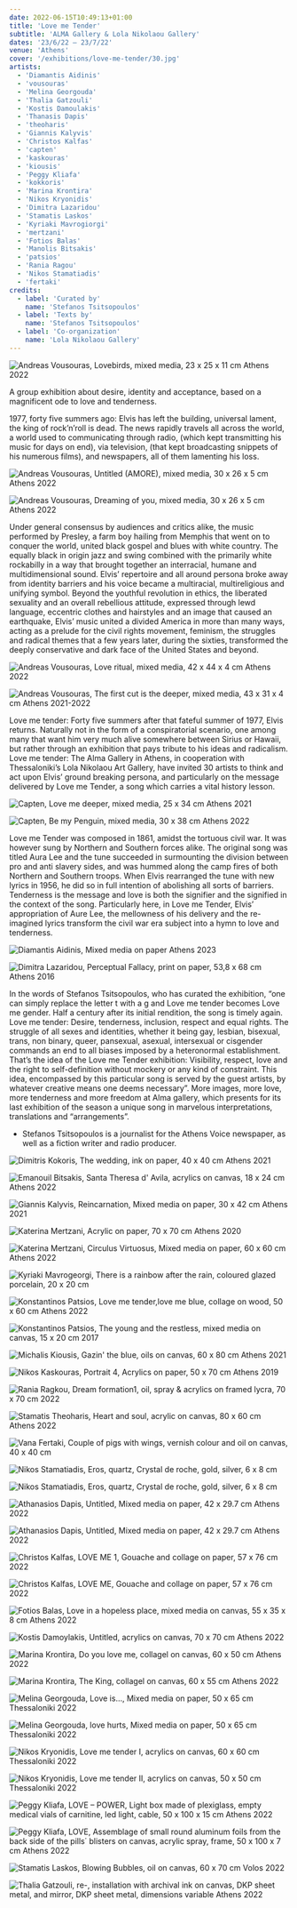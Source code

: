 ```yaml
---
date: 2022-06-15T10:49:13+01:00
title: 'Love me Tender'
subtitle: 'ALMA Gallery & Lola Nikolaou Gallery'
dates: '23/6/22 – 23/7/22'
venue: 'Athens'
cover: '/exhibitions/love-me-tender/30.jpg'
artists:
  - 'Diamantis Aidinis'
  - 'vousouras'
  - 'Melina Georgouda'
  - 'Thalia Gatzouli'
  - 'Kostis Damoulakis'
  - 'Thanasis Dapis'
  - 'theoharis'
  - 'Giannis Kalyvis'
  - 'Christos Kalfas'
  - 'capten'
  - 'kaskouras'
  - 'kiousis'
  - 'Peggy Kliafa'
  - 'kokkoris'
  - 'Marina Krontira'
  - 'Nikos Kryonidis'
  - 'Dimitra Lazaridou'
  - 'Stamatis Laskos'
  - 'Kyriaki Mavrogiorgi'
  - 'mertzani'
  - 'Fotios Balas'
  - 'Manolis Bitsakis'
  - 'patsios'
  - 'Rania Ragou'
  - 'Νikos Stamatiadis'
  - 'fertaki'
credits:
  - label: 'Curated by'
    name: 'Stefanos Tsitsopoulos'
  - label: 'Texts by'
    name: 'Stefanos Tsitsopoulos'
  - label: 'Co-organization'
    name: 'Lola Nikolaou Gallery'
---
```


![Andreas Vousouras, <br>Lovebirds, <br>mixed media, <br>23 x 25 x 11 cm <br>Athens 2022](/exhibitions/love-me-tender/01.jpg)

A group exhibition about desire, identity and acceptance, based on a magnificent ode to love and tenderness. 

1977, forty five summers ago: Elvis has left the building, universal lament, the king of rock’n’roll is dead. The news rapidly travels all across the world, a world used to communicating through radio, (which kept transmitting his music for days on end), via television, (that kept broadcasting snippets of his numerous films), and newspapers, all of them lamenting his loss. 

![Andreas Vousouras, <br>Untitled (AMORE), <br>mixed media, <br>30 x 26 x 5 cm <br>Athens 2022](/exhibitions/love-me-tender/02.jpg)

![Andreas Vousouras, <br>Dreaming of you, <br>mixed media, <br>30 x 26 x 5 cm <br>Athens 2022](/exhibitions/love-me-tender/03.jpg)

Under general consensus by audiences and critics alike, the music performed by Presley, a farm boy hailing from Memphis that went on to conquer the world, united black gospel and blues with white country. The equally black in origin jazz and swing combined with the primarily white rockabilly in a way that brought together an interracial, humane and multidimensional sound. Elvis’ repertoire and all around persona broke away from identity barriers and his voice became a multiracial, multireligious and unifying symbol. Beyond the youthful revolution in ethics, the liberated sexuality and an overall rebellious attitude, expressed through lewd language, eccentric clothes and hairstyles and an image that caused an earthquake, Elvis’ music united a divided America in more than many ways, acting as a prelude for the civil rights movement, feminism, the struggles and radical themes that a few years later, during the sixties, transformed the deeply conservative and dark face of the United States and beyond. 

![Andreas Vousouras, <br>Love ritual, <br>mixed media, <br>42 x 44 x 4 cm <br>Athens 2022](/exhibitions/love-me-tender/04.jpg)

![Andreas Vousouras, <br>The first cut is the deeper, <br>mixed media, <br>43 x 31 x 4 cm <br>Athens 2021-2022](/exhibitions/love-me-tender/05.jpg)

Love me tender: Forty five summers after that fateful summer of 1977, Elvis returns. Naturally not in the form of a conspiratorial scenario, one among many that want him very much alive somewhere between Sirius or Hawaii, but rather through an exhibition that pays tribute to his ideas and radicalism. Love me tender: The Alma Gallery in Athens, in cooperation with Thessaloniki’s Lola Nikolaou Art Gallery, have invited 30 artists to think and act upon Elvis’ ground breaking persona, and particularly on the message delivered by Love me Tender, a song which carries a vital history lesson.  

![Capten, <br>Love me deeper, <br>mixed media, <br>25 x 34 cm <br>Athens 2021](/exhibitions/love-me-tender/06.jpg)

![Capten, <br>Be my Penguin, <br>mixed media, <br>30 x 38 cm <br>Athens 2022](/exhibitions/love-me-tender/07.jpg)

Love me Tender was composed in 1861, amidst the tortuous civil war. It was however sung by Northern and Southern forces alike. The original song was titled Aura Lee and the tune succeeded in surmounting the division between pro and anti slavery sides, and was hummed along the camp fires of both Northern and Southern troops. When Elvis rearranged the tune with new lyrics in 1956, he did so in full intention of abolishing all sorts of barriers. Tenderness is the message and love is both the signifier and the signified in the context of the song. Particularly here, in Love me Tender, Elvis’ appropriation of Aure Lee, the mellowness of his delivery and the re-imagined lyrics transform the civil war era subject into a hymn to love and tenderness. 

![Diamantis Aidinis, <br>Mixed media οn paper <br>Athens 2023](/exhibitions/love-me-tender/08.jpg)

![Dimitra Lazaridou, <br>Perceptual Fallacy, <br>print on paper, <br>53,8 x 68 cm <br>Athens 2016](/exhibitions/love-me-tender/09.jpg)

In the words of Stefanos Tsitsopoulos, who has curated the exhibition, “one can simply replace the letter t with a g and Love me tender becomes Love me gender. Half a century after its initial rendition, the song is timely again. Love me tender: Desire, tenderness, inclusion, respect and equal rights. The struggle of all sexes and identities, whether it being gay, lesbian, bisexual, trans, non binary, queer, pansexual, asexual, intersexual or cisgender commands an end to all biases imposed by a heteronormal establishment. That’s the idea of the Love me Tender exhibition: Visibility, respect, love and the right to self-definition without mockery or any kind of constraint. This idea, encompassed by this particular song is served by the guest artists, by whatever creative means one deems necessary”. More images, more love, more tenderness and more freedom at Alma gallery, which presents for its last exhibition of the season a unique song in marvelous interpretations, translations and “arrangements”.

* Stefanos Tsitsopoulos is a journalist for the Athens Voice newspaper, as well as a fiction writer and radio producer. 

![Dimitris Kokoris, <br>The wedding, <br>ink on paper, <br>40 x 40 cm <br>Athens 2021](/exhibitions/love-me-tender/10.jpg)

![Emanouil Bitsakis, <br>Santa Theresa d' Avila, <br>acrylics on canvas, <br>18 x 24 cm <br>Athens 2022](/exhibitions/love-me-tender/11.jpg)

![Giannis Kalyvis, <br>Reincarnation, <br>Mixed media on paper, <br>30 x 42 cm <br>Athens 2021](/exhibitions/love-me-tender/12.jpg)

![Katerina Mertzani, <br>Acrylic on paper, <br>70 x 70 cm <br>Athens 2020](/exhibitions/love-me-tender/13.jpg)

![Katerina Mertzani, <br>Circulus Virtuosus, <br>Mixed media on paper, <br>60 x 60 cm <br>Athens 2022](/exhibitions/love-me-tender/14.jpg)

![Kyriaki Mavrogeorgi, <br>There is a rainbow after the rain, <br>coloured glazed porcelain, <br>20 x 20 cm](/exhibitions/love-me-tender/15.jpg)

![Konstantinos Patsios, <br>Love me tender,love me blue, <br>collage on wood, <br>50 x 60 cm <br>Athens 2022](/exhibitions/love-me-tender/16.jpg)

![Konstantinos Patsios, <br>The young and the restless, <br>mixed media on canvas, <br>15 x 20 cm <br>2017](/exhibitions/love-me-tender/17.jpg)

![Michalis Kiousis, <br>Gazin' the blue, <br>oils on canvas, <br>60 x 80 cm <br>Athens 2021](/exhibitions/love-me-tender/18.jpg)

![Nikos Kaskouras, <br>Portrait 4, <br>Acrylics on paper, <br>50 x 70 cm <br>Athens 2019](/exhibitions/love-me-tender/19.jpg)

![Rania Ragkou, <br>Dream formation1, <br>oil, spray & acrylics on framed lycra, <br>70 x 70 cm <br>2022](/exhibitions/love-me-tender/21.jpg)

![Stamatis Theoharis, <br>Heart and soul, <br>acrylic on canvas, <br>80 x 60 cm <br>Athens 2022](/exhibitions/love-me-tender/22.jpg)

![Vana Fertaki, <br>Couple of pigs with wings, <br>vernish colour and oil on canvas, <br>40 x 40 cm](/exhibitions/love-me-tender/23.jpg)

![Νikos Stamatiadis, <br>Eros, <br>quartz, Crystal de roche, gold, silver, <br>6 x 8 cm](/exhibitions/love-me-tender/24.jpg)

![Νikos Stamatiadis, <br>Eros, <br>quartz, Crystal de roche, gold, silver, <br>6 x 8 cm](/exhibitions/love-me-tender/25.jpg)

![Athanasios Dapis, <br>Untitled, <br>Mixed media on paper, <br>42 x 29.7 cm <br>Athens 2022](/exhibitions/love-me-tender/26.jpg)

![Athanasios Dapis, <br>Untitled, <br>Mixed media on paper, <br>42 x 29.7 cm <br>Athens 2022](/exhibitions/love-me-tender/27.jpg)

![Christos Kalfas, <br>LOVE ME 1, <br>Gouache and collage on paper, <br>57 x 76 cm <br>2022](/exhibitions/love-me-tender/28.jpg)

![Christos Kalfas, <br>LOVE ME, <br>Gouache and collage on paper, <br>57 x 76 cm <br>2022](/exhibitions/love-me-tender/29.jpg)

![Fotios Balas, <br>Love in a hopeless place, <br>mixed media on canvas, <br>55 x 35 x 8 cm <br>Athens 2022](/exhibitions/love-me-tender/30.jpg)

![Kostis Damoylakis, <br>Untitled, <br>acrylics on canvas, <br>70 x 70 cm <br>Athens 2022](/exhibitions/love-me-tender/31.jpg)

![Marina Krontira, <br>Do you love me, <br>collagel on canvas, <br>60 x 50 cm <br>Athens 2022](/exhibitions/love-me-tender/32.jpg)

![Marina Krontira, <br>The King, <br>collagel on canvas, <br>60 x 55 cm <br>Athens 2022](/exhibitions/love-me-tender/33.jpg)

![Melina Georgouda, <br>Love is..., <br>Mixed media on paper, <br>50 x 65 cm <br>Thessaloniki 2022](/exhibitions/love-me-tender/34.jpg)

![Melina Georgouda, <br>love hurts, <br>Mixed media on paper, <br>50 x 65 cm <br>Thessaloniki 2022](/exhibitions/love-me-tender/35.jpg)

![Nikos Kryonidis, <br>Love me tender I, <br>acrylics on canvas, <br>60 x 60 cm <br>Thessaloniki 2022](/exhibitions/love-me-tender/36.jpg)

![Nikos Kryonidis, <br>Love me tender II, <br>acrylics on canvas, <br>50 x 50 cm <br>Thessaloniki 2022](/exhibitions/love-me-tender/37.jpg)

![Peggy Kliafa, <br>LOVE – POWER, <br>Light box made of plexiglass, empty medical vials of carnitine, led light, cable, <br>50 x 100 x 15 cm <br>Athens 2022](/exhibitions/love-me-tender/38.jpg)

![Peggy Kliafa, <br>LOVE, <br>Assemblage of small round aluminum foils from the back side of the pills΄ blisters on canvas, acrylic spray, frame, <br>50 x 100 x 7 cm <br>Athens 2022](/exhibitions/love-me-tender/39.jpg)

![Stamatis Laskos, <br>Blowing Bubbles, <br>oil on canvas, <br>60 x 70 cm <br>Volos 2022](/exhibitions/love-me-tender/40.jpg)

![Thalia Gatzouli, <br>re-, <br>installation with archival ink on canvas, DKP sheet metal, and mirror, DKP sheet metal, <br>dimensions variable <br>Athens 2022](/exhibitions/love-me-tender/41.jpg)
